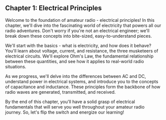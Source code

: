 


## Chapter 1: Electrical Principles

Welcome to the foundation of amateur radio - electrical principles! In this chapter, we'll dive into the fascinating world of electricity that powers all our radio adventures. Don't worry if you're not an electrical engineer; we'll break down these concepts into bite-sized, easy-to-understand pieces.

We'll start with the basics - what is electricity, and how does it behave? You'll learn about voltage, current, and resistance, the three musketeers of electrical circuits. We'll explore Ohm's Law, the fundamental relationship between these quantities, and see how it applies to real-world radio situations.

As we progress, we'll delve into the differences between AC and DC, understand power in electrical systems, and introduce you to the concepts of capacitance and inductance. These principles form the backbone of how radio waves are generated, transmitted, and received.

By the end of this chapter, you'll have a solid grasp of electrical fundamentals that will serve you well throughout your amateur radio journey. So, let's flip the switch and energize our learning!
